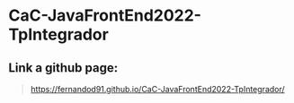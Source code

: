 # CaC-JavaFrontEnd2022-TpIntegrador

## Link a github page:
> https://fernandod91.github.io/CaC-JavaFrontEnd2022-TpIntegrador/